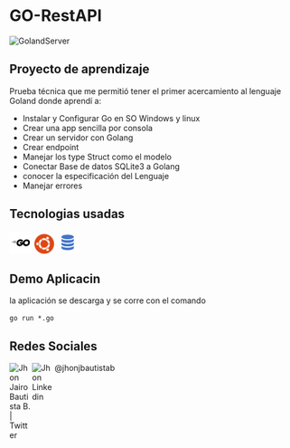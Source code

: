 # GO-RestAPI
![GolandServer](https://www.mancomun.gal/wp-content/uploads/2019/12/go.png)

## Proyecto de aprendizaje
Prueba técnica que me permitió tener el primer acercamiento al lenguaje Goland donde aprendí a:

 - Instalar y Configurar Go en SO Windows y linux
 - Crear una app sencilla por consola
 - Crear un servidor con Golang
 - Crear endpoint 
  - Manejar los type Struct como el modelo
 - Conectar Base de datos SQLite3 a Golang
 - conocer la especificación del Lenguaje
 - Manejar errores
 
## Tecnologias usadas
<code><img height="40" src="https://raw.githubusercontent.com/github/explore/80688e429a7d4ef2fca1e82350fe8e3517d3494d/topics/go/go.png"></code> <code><img height="35" src="https://raw.githubusercontent.com/github/explore/80688e429a7d4ef2fca1e82350fe8e3517d3494d/topics/ubuntu/ubuntu.png"></code> <code><img height="40" src="https://raw.githubusercontent.com/github/explore/80688e429a7d4ef2fca1e82350fe8e3517d3494d/topics/sql/sql.png"></code>

## Demo Aplicacin

la aplicación se descarga y se corre con el comando
```
go run *.go
```


## Redes Sociales
@jhonjbautistab
<a href="https://twitter.com/jhonjbautistab" target="_blank">
  <img align="left" alt="Jhon Jairo Bautista B. | Twitter" width="40px" src="https://cdn.jsdelivr.net/npm/simple-icons@v3/icons/twitter.svg" />
</a>
<a href="https://www.linkedin.com/in/jhonjbautistab/" target="_blank">
  <img align="left" alt="Jhon Linkedin" width="40px" src="https://cdn.jsdelivr.net/npm/simple-icons@v3/icons/linkedin.svg" />
</a>

